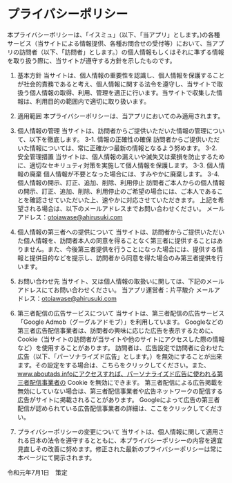 # プライバシーポリシー
本プライバシーポリシーは、「イスミュ」（以下、「当アプリ」とします。)の各種サービス（当サイトによる情報提供、各種お問合せの受付等）において、当アプリの訪問者（以下、「訪問者」とします。）の個人情報もしくはそれに準ずる情報を取り扱う際に、当サイトが遵守する方針を示したものです。

1. 基本方針
当サイトは、個人情報の重要性を認識し、個人情報を保護することが社会的責務であると考え、個人情報に関する法令を遵守し、当サイトで取扱う個人情報の取得、利用、管理を適正に行います。当サイトで収集した情報は、利用目的の範囲内で適切に取り扱います。

1. 適用範囲
本プライバシーポリシーは、当アプリにおいてのみ適用されます。

1. 個人情報の管理
当サイトは、訪問者からご提供いただいた情報の管理について、以下を徹底します。
3-1. 情報の正確性の確保
訪問者からご提供いただいた情報については、常に正確かつ最新の情報となるよう努めます。
3-2. 安全管理措置
当サイトは、個人情報の漏えいや滅失又は棄損を防止するために、適切なセキリュティ対策を実施して個人情報を保護します。
3-3. 個人情報の廃棄
個人情報が不要となった場合には、すみやかに廃棄します。
3-4. 個人情報の開示、訂正、追加、削除、利用停止
訪問者ご本人からの個人情報の開示、訂正、追加、削除、利用停止のご希望の場合には、ご本人であることを確認させていただいた上、速やかに対応させていただきます。
上記を希望される場合は、以下のメールアドレスまでお問い合わせください。
メールアドレス：otoiawase@ahirusuki.com

1. 個人情報の第三者への提供について
当サイトは、訪問者からご提供いただいた個人情報を、訪問者本人の同意を得ることなく第三者に提供することはありません。また、今後第三者提供を行うことになった場合には、提供する情報と提供目的などを提示し、訪問者から同意を得た場合のみ第三者提供を行います。

1. お問い合わせ先
当サイト、又は個人情報の取扱いに関しては、下記のメールアドレスにてお問い合わせください。
当アプリ運営者：片平駿介
メールアドレス：otoiawase@ahirusuki.com

1. 第三者配信の広告サービスについて
当サイトは、第三者配信の広告サービス「Google Admob（グーグルアドモブ）」を利用しています。
Googleなどの第三者広告配信事業者は、訪問者の興味に応じた広告を表示するために、Cookie（当サイトの訪問者が当サイトや他のサイトにアクセスした際の情報など）を使用することがあります。
訪問者は、広告設定で訪問者に合わせた広告（以下、「パーソナライズド広告」とします。）を無効にすることが出来ます。その設定をする場合は、こちらをクリックしてください。また、www.aboutads.infoにアクセスすれば、パーソナライズド広告に使われる第三者配信事業者の Cookie を無効にできます。
第三者配信による広告掲載を無効にしていない場合は、第三者配信事業者や広告ネットワークの配信する広告がサイトに掲載されることがあります。
Googleによって広告の第三者配信が認められている広告配信事業者の詳細は、ここをクリックしてください。

1. プライバシーポリシーの変更について
当サイトは、個人情報に関して適用される日本の法令を遵守するとともに、本プライバシーポリシーの内容を適宜見直しその改善に努めます。修正された最新のプライバシーポリシーは常に本ページにて開示されます。

令和元年7月1日　策定
